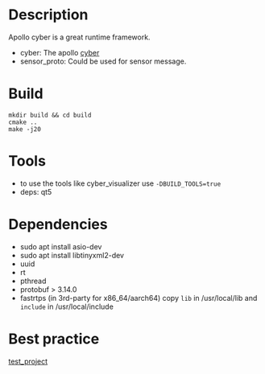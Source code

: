 # Description
Apollo cyber is a great runtime framework.

* cyber: The apollo [cyber](https://github.com/ApolloAuto/apollo/tree/master/cyber)
* sensor_proto: Could be used for sensor message. 

# Build
``` shell
mkdir build && cd build
cmake ..
make -j20
```

# Tools
* to use the tools like cyber_visualizer use `-DBUILD_TOOLS=true`
* deps: qt5

# Dependencies
* sudo apt install asio-dev
* sudo apt install libtinyxml2-dev
* uuid
* rt
* pthread
* protobuf > 3.14.0
* fastrtps (in 3rd-party for x86_64/aarch64) copy `lib` in /usr/local/lib and `include` in /usr/local/include

# Best practice
[test_project](https://github.com/FengD/apollo_cyber_test)